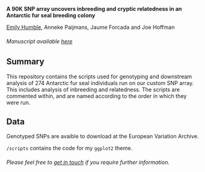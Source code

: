 **A 90K SNP array uncovers inbreeding and cryptic relatedness in an Antarctic fur seal breeding colony**

[Emily Humble](http:/elhumble.github.io/), Anneke Paijmans, Jaume Forcada and Joe Hoffman

###### Manuscript available [here](https://www.biorxiv.org/content/10.1101/2020.04.01.020123v1)

**Summary**
-------------
This repository contains the scripts used for genotyping and downstream analysis of 274 Antarctic fur seal individuals run on our custom SNP array. This includes analysis of inbreeding and relatedness. The scripts are commented within, and are named according to the order in which they were run.

**Data**
-------------
Genotyped SNPs are avaible to download at the European Variation Archive.

`/scripts` contains the code for my `ggplot2` theme.

###### Please feel free to [get in touch](mailto:emily.humble@ed.ac.uk) if you require further information.